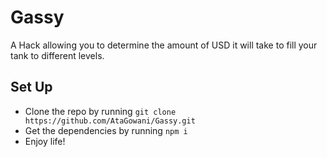 # Gassy
A Hack allowing you to determine the amount of USD it will take to fill your tank to different levels.
## Set Up
* Clone the repo by running `git clone https://github.com/AtaGowani/Gassy.git`
* Get the dependencies by running `npm i`
* Enjoy life!
